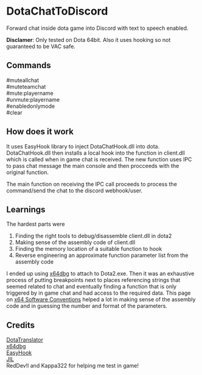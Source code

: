 # DotaChatToDiscord
Forward chat inside dota game into Discord with text to speech enabled.

**Disclamer**: Only tested on Dota 64bit. Also it uses hooking so not guaranteed to be VAC safe.

## Commands
\#muteallchat  
\#muteteamchat  
\#mute:playername  
\#unmute:playername  
\#enabledonlymode  
\#clear  

## How does it work
It uses EasyHook library to inject DotaChatHook.dll into dota. DotaChatHook.dll then installs a local hook into the function in client.dll which is called when in game chat is received. The new function uses IPC to pass chat message the main console and then procceeds with the original function.

The main function on receiving the IPC call proceeds to process the command/send the chat to the discord webhook/user.

## Learnings
The hardest parts were
  1) Finding the right tools to debug/disassemble client.dll in dota2
  2) Making sense of the assembly code of client.dll
  3) Finding the memory location of a suitable function to hook
  4) Reverse engineering an approximate function parameter list from the assembly code
 
I ended up using [x64dbg](https://github.com/x64dbg/x64dbg) to attach to Dota2.exe. Then it was an exhaustive process of putting breakpoints next to places referencing strings that seemed related to chat and eventually finding a function that is only triggered by in game chat and had access to the required data. This page on [x64 Software Conventions](https://msdn.microsoft.com/en-us/library/7kcdt6fy.aspx) helped a lot in making sense of the assembly code and in guessing the number and format of the parameters.

## Credits
[DotaTranslator](https://github.com/ur0/DotATranslator)  
[x64dbg](https://github.com/x64dbg/x64dbg)  
[EasyHook](https://github.com/EasyHook/EasyHook)  
[JIL](https://github.com/kevin-montrose/Jil)  
RedDev!l and Kappa322 for helping me test in game!
